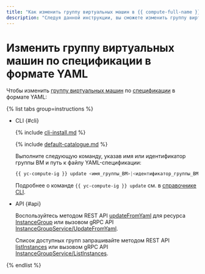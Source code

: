 ```yaml
---
title: "Как изменить группу виртуальных машин в {{ compute-full-name }} по спецификации в формате YAML"
description: "Следуя данной инструкции, вы сможете изменить группу виртуальных машин по спецификации в формате YAML." 
---
```


# Изменить группу виртуальных машин по спецификации в формате YAML

Чтобы изменить [группу виртуальных машин](../../concepts/instance-groups/index.md) по [спецификации](../../concepts/instance-groups/specification.md) в формате YAML:

{% list tabs group=instructions %}

- CLI {#cli}

  {% include [cli-install.md](../../../_includes/cli-install.md) %}

  {% include [default-catalogue.md](../../../_includes/default-catalogue.md) %}

  Выполните следующую команду, указав имя или идентификатор группы ВМ и путь к файлу YAML-спецификации:
  
  ```bash
  {{ yc-compute-ig }} update <имя_группы_ВМ>|<идентификатор_группы_ВМ> --file specification.yaml
  ```

  Подробнее о команде `{{ yc-compute-ig }} update` см. в [справочнике CLI](../../../cli/cli-ref/managed-services/compute/instance-group/update.md).

- API {#api}

  Воспользуйтесь методом REST API [updateFromYaml](../../api-ref/InstanceGroup/updateFromYaml.md) для ресурса [InstanceGroup](../../api-ref/InstanceGroup/index.md) или вызовом gRPC API [InstanceGroupService/UpdateFromYaml](../../api-ref/grpc/instance_group_service.md#UpdateFromYaml).

  Список доступных групп запрашивайте методом REST API [listInstances](../../api-ref/InstanceGroup/listInstances.md) или вызовом gRPC API [InstanceGroupService/ListInstances](../../api-ref/grpc/instance_group_service.md#ListInstances).

{% endlist %}